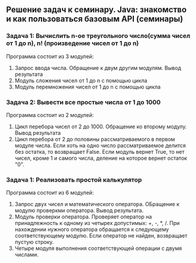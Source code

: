 ## Решение задач к семинару. Java: знакомство и как пользоваться базовым API (семинары) ###

### Задача 1: Вычислить n-ое треугольного число(сумма чисел от 1 до n), n! (произведение чисел от 1 до n) ##

Программа состоит из 3 модулей:

1. Запрос ввода числа. Обращение к двум другим модулям. Вывод результата
2. Модуль сложения чисел от 1 до n с помощью цикла
3. Модуль перемножения чисел от 1 до n с помощью цикла

### Задача 2: Вывести все простые числа от 1 до 1000 ##

Программа состоит из 2 модулей:

1. Цикл перебора чисел от 2 до 1000. Обращение ко второму модулу. Вывод результата
2. Цикл перебора от 2 до половины рассматриваемого в первом модуле числа. Если хоть на одно число рассматриваемое делится без остатка, то возвращает False. Если модуль вернет True, то нет чисел, кроме 1 и самого числа, деление на которое вернет остаток "0".

### Задача 1: Реализовать простой калькулятор ##

Программа состоит из 6 модулей:

1. Запрос двух чисел и математического оператора. ОБращение к модулю проверкми оператора. Вывод результата.
2. Модуль проверки оператора. Проверяет оператор на принадлежность к одному из четырех допустимых: +, -, *, /. При нахождении нужного оператора обращается к следующему соответствующему модулю. Если оператор не найден, возвращает пустую строку.
3. Четыре модуля выполнения соответствующей операции с двумя числами.